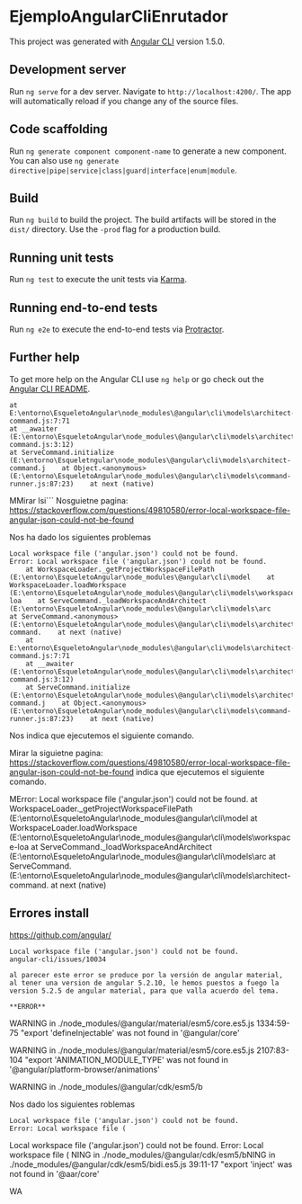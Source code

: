 # EjemploAngularCliEnrutador

This project was generated with [Angular CLI](https://github.com/angular/angular-cli) version 1.5.0.

## Development server

Run `ng serve` for a dev server. Navigate to `http://localhost:4200/`. The app will automatically reload if you change any of the source files.

## Code scaffolding

Run `ng generate component component-name` to generate a new component. You can also use `ng generate directive|pipe|service|class|guard|interface|enum|module`.

## Build

Run `ng build` to build the project. The build artifacts will be stored in the `dist/` directory. Use the `-prod` flag for a production build.

## Running unit tests

Run `ng test` to execute the unit tests via [Karma](https://karma-runner.github.io).

## Running end-to-end tests

Run `ng e2e` to execute the end-to-end tests via [Protractor](http://www.protractortest.org/).

## Further help

To get more help on the Angular CLI use `ng help` or go check out the [Angular CLI README](https://github.com/angular/angular-cli/blob/master/README.md).

    at E:\entorno\EsqueletoAngular\node_modules\@angular\cli\models\architect-command.js:7:71
    at __awaiter (E:\entorno\EsqueletoAngular\node_modules\@angular\cli\models\architect-command.js:3:12)
    at ServeCommand.initialize (E:\entorno\Esqueletngular\node_modules\@angular\cli\models\architect-command.j    at Object.<anonymous> (E:\entorno\EsqueletoAngular\node_modules\@angular\cli\models\command-runner.js:87:23)    at next (native)
MMirar lsi```
Nosguietne pagina: https://stackoverflow.com/questions/49810580/error-local-workspace-file-angular-json-could-not-be-found



Nos ha dado los siguientes problemas

```
Local workspace file ('angular.json') could not be found.
Error: Local workspace file ('angular.json') could not be found.
    at WorkspaceLoader._getProjectWorkspaceFilePath (E:\entorno\EsqueletoAngular\node_modules\@angular\cli\model    at WorkspaceLoader.loadWorkspace (E:\entorno\EsqueletoAngular\node_modules\@angular\cli\models\workspace-loa    at ServeCommand._loadWorkspaceAndArchitect (E:\entorno\EsqueletoAngular\node_modules\@angular\cli\models\arc    at ServeCommand.<anonymous> (E:\entorno\EsqueletoAngular\node_modules\@angular\cli\models\architect-command.    at next (native)
    at E:\entorno\EsqueletoAngular\node_modules\@angular\cli\models\architect-command.js:7:71
    at __awaiter (E:\entorno\EsqueletoAngular\node_modules\@angular\cli\models\architect-command.js:3:12)
    at ServeCommand.initialize (E:\entorno\EsqueletoAngular\node_modules\@angular\cli\models\architect-command.j    at Object.<anonymous> (E:\entorno\EsqueletoAngular\node_modules\@angular\cli\models\command-runner.js:87:23)    at next (native)
```
Nos indica que ejecutemos el siguiente comando.

Mirar la siguietne pagina: https://stackoverflow.com/questions/49810580/error-local-workspace-file-angular-json-could-not-be-found
 indica que ejecutemos el siguiente comando.

MError: Local workspace file ('angular.json') could not be found.
    at WorkspaceLoader._getProjectWorkspaceFilePath (E:\entorno\EsqueletoAngular\node_modules\@angular\cli\model    at WorkspaceLoader.loadWorkspace (E:\entorno\EsqueletoAngular\node_modules\@angular\cli\models\workspace-loa    at ServeCommand._loadWorkspaceAndArchitect (E:\entorno\EsqueletoAngular\node_modules\@angular\cli\models\arc    at ServeCommand.<anonymous> (E:\entorno\EsqueletoAngular\node_modules\@angular\cli\models\architect-command.    at next (native)
## Errores install

https://github.com/angular/
```
Local workspace file ('angular.json') could not be found.
angular-cli/issues/10034

al parecer este error se produce por la versión de angular material, al tener una version de angular 5.2.10, le hemos puestos a fuego la version 5.2.5 de angular material, para que valla acuerdo del tema.

**ERROR**
```
WARNING in ./node_modules/@angular/material/esm5/core.es5.js
1334:59-75 "export 'defineInjectable' was not found in '@angular/core'

WARNING in ./node_modules/@angular/material/esm5/core.es5.js
2107:83-104 "export 'ANIMATION_MODULE_TYPE' was not found in '@angular/platform-browser/animations'

WARNING in ./node_modules/@angular/cdk/esm5/b

Nos  dado los siguientes roblemas

```
Local workspace file ('angular.json') could not be found.
Error: Local workspace file (
```
Local workspace file ('angular.json') could not be found.
Error: Local workspace file (
NING in ./node_modules/@angular/cdk/esm5/bNING in ./node_modules/@angular/cdk/esm5/bidi.es5.js
39:11-17 "export 'inject' was not found in '@aar/core'

WA
